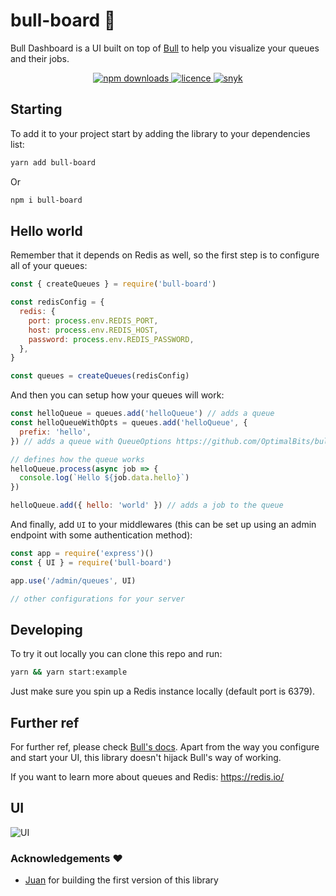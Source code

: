 # bull-board 🎯

Bull Dashboard is a UI built on top of [Bull](https://github.com/OptimalBits/bull) to help you visualize your queues and their jobs.

<p align="center">
  <a href="https://www.npmjs.com/package/bull-board">
    <img alt="npm downloads" src="https://img.shields.io/npm/dw/bull-board">
  </a>
  <a href="https://github.com/vcapretz/bull-board/blob/master/LICENSE">
    <img alt="licence" src="https://img.shields.io/github/license/vcapretz/bull-board">
  </a>
  <a href="https://snyk.io/test/github/vcapretz/bull-board">
    <img alt="snyk" src="https://snyk.io/test/github/vcapretz/bull-board/badge.svg">
  </a>
<p>

## Starting

To add it to your project start by adding the library to your dependencies list:

```sh
yarn add bull-board
```

Or

```sh
npm i bull-board
```

## Hello world

Remember that it depends on Redis as well, so the first step is to configure all of your queues:

```js
const { createQueues } = require('bull-board')

const redisConfig = {
  redis: {
    port: process.env.REDIS_PORT,
    host: process.env.REDIS_HOST,
    password: process.env.REDIS_PASSWORD,
  },
}

const queues = createQueues(redisConfig)
```

And then you can setup how your queues will work:

```js
const helloQueue = queues.add('helloQueue') // adds a queue
const helloQueueWithOpts = queues.add('helloQueue', {
  prefix: 'hello',
}) // adds a queue with QueueOptions https://github.com/OptimalBits/bull/blob/master/REFERENCE.md#queue

// defines how the queue works
helloQueue.process(async job => {
  console.log(`Hello ${job.data.hello}`)
})

helloQueue.add({ hello: 'world' }) // adds a job to the queue
```

And finally, add `UI` to your middlewares (this can be set up using an admin endpoint with some authentication method):

```js
const app = require('express')()
const { UI } = require('bull-board')

app.use('/admin/queues', UI)

// other configurations for your server
```

## Developing

To try it out locally you can clone this repo and run:

```sh
yarn && yarn start:example
```

Just make sure you spin up a Redis instance locally (default port is 6379).

## Further ref

For further ref, please check [Bull's docs](https://optimalbits.github.io/bull/). Apart from the way you configure and start your UI, this library doesn't hijack Bull's way of working.

If you want to learn more about queues and Redis: https://redis.io/

## UI

![UI](https://raw.githubusercontent.com/vcapretz/bull-board/master/shot.png)

### Acknowledgements ❤️

- [Juan](https://github.com/joaomilho) for building the first version of this library
